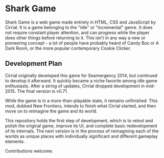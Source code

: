 # Shark Game

Shark Game is a web game made entirely in HTML, CSS and JavaScript by Cirrial. It is a game belonging to the "idle" or "incremental" genre. It does not require constant player attention, and can progress while the player does other things before returning to it. This isn't in any way a new or pioneering concept - a lot of people have probably heard of Candy Box or A Dark Room, or the more popular contemporary Cookie Clicker.

## Development Plan

Cirrial originally developed this game for Seamergency 2014, but continued to develop it afterward. It quickly became a niche favorite among idle game enthusiasts. After a string of updates, Cirrial dropped development in mid-2015. The final version is v0.71.

While the game is in a more-than-playable state, it remains unfinished. This mod, dubbed New Frontiers, intends to finish what Cirrial started, and then move on to reimagine the game and its world.

This repository holds the first step of development, which is to retool and polish the original game, improve its UI, and complete basic redevelopment of its internals. The next version is in the process of reimagining each of the worlds as unique places with individually significant and different gameplay elements.

Contributions welcome.

